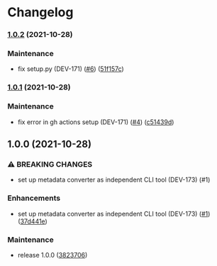 # Changelog

### [1.0.2](https://www.github.com/dasch-swiss/dsp-metadata-conversion/compare/v1.0.1...v1.0.2) (2021-10-28)


### Maintenance

* fix setup.py (DEV-171) ([#6](https://www.github.com/dasch-swiss/dsp-metadata-conversion/issues/6)) ([51f157c](https://www.github.com/dasch-swiss/dsp-metadata-conversion/commit/51f157ce261fcc5016ce8cb5f2f9856f11f22380))

### [1.0.1](https://www.github.com/dasch-swiss/dsp-metadata-conversion/compare/v1.0.0...v1.0.1) (2021-10-28)


### Maintenance

* fix error in gh actions setup (DEV-171) ([#4](https://www.github.com/dasch-swiss/dsp-metadata-conversion/issues/4)) ([c51439d](https://www.github.com/dasch-swiss/dsp-metadata-conversion/commit/c51439d7aff6e10c65724ed21c4a49b6a41ccb34))

## 1.0.0 (2021-10-28)


### ⚠ BREAKING CHANGES

* set up metadata converter as independent CLI tool (DEV-173) (#1)

### Enhancements

* set up metadata converter as independent CLI tool (DEV-173) ([#1](https://www.github.com/dasch-swiss/dsp-metadata-conversion/issues/1)) ([37d441e](https://www.github.com/dasch-swiss/dsp-metadata-conversion/commit/37d441e2dd55de9db66513175b28b0364a17fc2a))


### Maintenance

* release 1.0.0 ([3823706](https://www.github.com/dasch-swiss/dsp-metadata-conversion/commit/3823706e9f8a43659dfe459e13ad889e6802d316))
